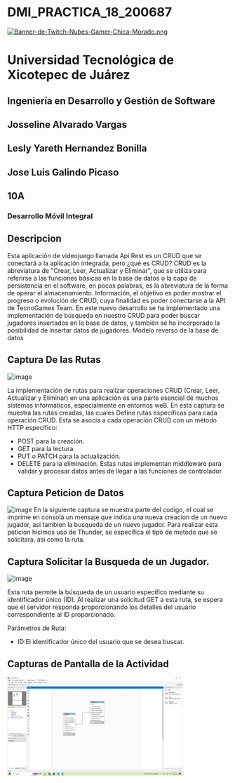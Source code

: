 # DMI_PRACTICA_18_200687


[![Banner-de-Twitch-Nubes-Gamer-Chica-Morado.png](https://i.postimg.cc/15q3LFXF/Banner-de-Twitch-Nubes-Gamer-Chica-Morado.png)](https://postimg.cc/MvzwBvyZ)

# Universidad Tecnológica de Xicotepec de Juárez

## Ingeniería en Desarrollo y Gestión de Software
## Josseline Alvarado Vargas
## Lesly Yareth Hernandez Bonilla
## Jose Luis Galindo Picaso
## 10A
### Desarrollo Móvil Integral

## Descripcion

Esta aplicación de videojuego llamada Api Rest es un CRUD que se conectará a la aplicación integrada, pero ¿qué es CRUD? CRUD es la abreviatura de "Crear, Leer, Actualizar y Eliminar", que se utiliza para referirse a las funciones básicas en la base de datos o la capa de persistencia en el software, en pocas palabras, es la abreviatura de la forma de operar el almacenamiento. Información, el objetivo es poder mostrar el progreso o evolución de CRUD, cuya finalidad es poder conectarse a la API de TecnoGames Team. En este nuevo desarrollo se ha implementado una implementación de búsqueda en nuestro CRUD para poder buscar jugadores insertados en la base de datos, y también se ha incorporado la posibilidad de insertar datos de jugadores.
Modelo reverso de la base de datos

## Captura De las Rutas
![image](https://github.com/JossAlvarado/DMI_INTEGRADORA_AVENTURASDEJACK/assets/84793967/ee72c205-530f-4444-a659-03d623bca5f9)

La implementación de rutas para realizar operaciones CRUD (Crear, Leer, Actualizar y Eliminar) en una aplicación es una parte esencial de muchos sistemas informáticos, especialmente en entornos weB. En esta captura se muestra las rutas creadas, las cuales Define rutas específicas para cada operación CRUD. Esta se asocia a cada operación CRUD con un método HTTP específico:
 * POST para la creación.
 * GET para la lectura.
 * PUT o PATCH para la actualización.
 * DELETE para la eliminación.
Estas rutas implementan middleware para validar y procesar datos antes de llegar a las funciones de controlador.

## Captura Peticion de Datos
![image](https://github.com/JossAlvarado/DMI_INTEGRADORA_AVENTURASDEJACK/assets/84793967/9d5f4f1a-b070-4e2e-abe7-414dfc7bd4ab)
En la siguiente captura se muestra parte del codigo, el cual se imprime en consola un mensaje que indica una nueva creacion de un nuevo jugador, asi tambien la busqueda de un nuevo jugador. Para realizar esta peticion hicimos uso de Thunder, se especifica el tipó de metodo que se solicitara, asi como la ruta. 

## Captura Solicitar la Busqueda de un Jugador.
![image](https://github.com/JossAlvarado/DMI_INTEGRADORA_AVENTURASDEJACK/assets/84793967/2e8db758-aee0-4d88-ad46-17ee3e0a08f9)

Esta ruta permite la búsqueda de un usuario específico mediante su identificador único (ID). Al realizar una solicitud GET a esta ruta, se espera que el servidor responda proporcionando los detalles del usuario correspondiente al ID proporcionado.

Parámetros de Ruta:
* ID:El identificador único del usuario que se desea buscar.


## Capturas de Pantalla de la Actividad

  <img src="./assets/a1.png" width="400" alt="Captura de Pantalla 1">
 
